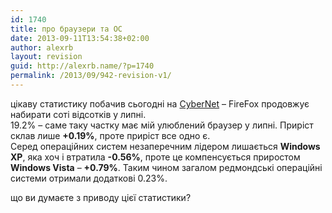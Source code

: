 ```yaml
---
id: 1740
title: про браузери та ОС
date: 2013-09-11T13:54:38+02:00
author: alexrb
layout: revision
guid: http://alexrb.name/?p=1740
permalink: /2013/09/942-revision-v1/
---
```

цікаву статистику побачив сьогодні на [CyberNet](http://cybernetnews.com/2008/08/01/browser-os-stats-for-july-2008-minimal-changes/) &#8211; FireFox продовжує набирати соті відсотків у липні.  
19.2% &#8211; саме таку частку має мій улюблений браузер у липні. Приріст склав лише **+0.19%**, проте приріст все одно є.  
Серед операційних систем незаперечним лідером лишається **Windows XP**, яка хоч і втратила **-0.56%**, проте це компенсується приростом **Windows Vista** &#8211; **+0.79%**. Таким чином загалом редмондські операційні системи отримали додаткові 0.23%.

що ви думаєте з приводу цієї статистики?